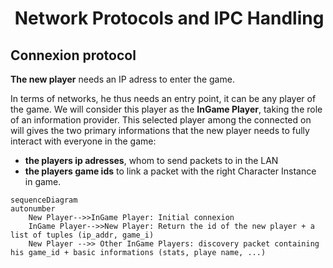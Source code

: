 #  Network Protocols and IPC Handling

## **Connexion protocol**

**The new player** needs an IP adress to enter the game.

In terms of networks, he thus needs an entry point, it can be any player of the game. We will consider this player as the **InGame Player**, taking the role of an information provider.
This selected player among the connected on will gives the two primary informations that the new player needs to fully interact with everyone in the game:

- **the players ip adresses**, whom to send packets to in the LAN
- **the players game ids** to link a packet with the right Character Instance in game.

```mermaid
sequenceDiagram
autonumber
    New Player-->>InGame Player: Initial connexion
    InGame Player-->>New Player: Return the id of the new player + a list of tuples (ip_addr, game_i)
    New Player -->> Other InGame Players: discovery packet containing his game_id + basic informations (stats, playe name, ...)
```
